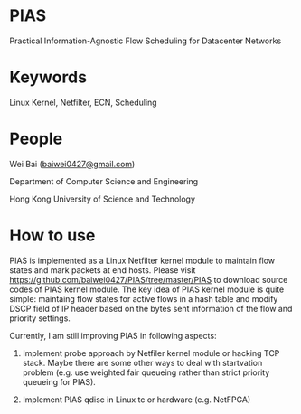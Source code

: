 PIAS
==========

Practical Information-Agnostic Flow Scheduling for Datacenter Networks

Keywords
==========

Linux Kernel, Netfilter, ECN, Scheduling 

People
==========

Wei Bai (baiwei0427@gmail.com)

Department of Computer Science and Engineering

Hong Kong University of Science and Technology

How to use
==========

PIAS is implemented as a Linux Netfilter kernel module to maintain flow states and mark packets at end hosts. Please visit https://github.com/baiwei0427/PIAS/tree/master/PIAS to download source codes of PIAS kernel module. The key idea of PIAS kernel module is quite simple: maintaing flow states for active flows in a hash table and modify DSCP field of IP header based on the bytes sent information of the flow and priority settings.

Currently, I am still improving PIAS in following aspects:

1. Implement probe approach by Netfiler kernel module or hacking TCP stack. Maybe there are some other ways to deal with startvation problem (e.g. use weighted fair queueing rather than strict priority queueing for PIAS).

2. Implement PIAS qdisc in Linux tc or hardware (e.g. NetFPGA) 





